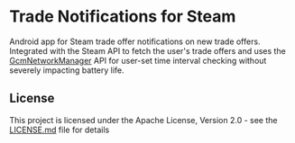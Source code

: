# Trade Notifications for Steam
Android app for Steam trade offer notifications on new trade offers. Integrated with the Steam API to fetch the user's trade offers and uses the [GcmNetworkManager](https://developers.google.com/cloud-messaging/network-manager) API for user-set time interval checking without severely impacting battery life. 

## License

This project is licensed under the Apache License, Version 2.0 - see the [LICENSE.md](LICENSE.md) file for details
